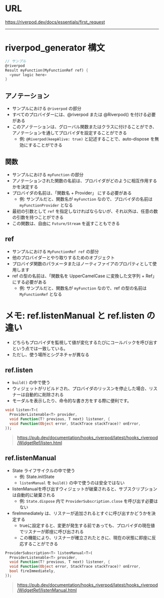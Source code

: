 # URL
https://riverpod.dev/docs/essentials/first_request

---

# riverpod_generator 構文

```dart
// サンプル
@riverpod
Result myFunction(MyFunctionRef ref) {
  <your logic here>
}
```

## アノテーション
- サンプルにおける `@riverpod` の部分
- すべてのプロバイダーには、@riverpod または @Riverpod() を付ける必要がある
- このアノテーションは、グローバル関数またはクラスに付けることができ、アノテーションを通してプロバイダを設定することができる
  - 例: `@Riverpod(keepAlive: true)` と記述することで、auto-dispose を無効にすることができる

## 関数
- サンプルにおける `myFunction` の部分
- アノテーションされた関数の名前は、プロバイダがどのように相互作用するかを決定する
- プロバイダの名前は、「関数名 + Provider」 にする必要がある
  - 例: サンプルだと、関数名が `myFunction` なので、プロバイダの名前は `myFunctionProvider` となる
- 最初の引数として  `ref` を指定しなければならないが、それ以外は、任意の数の引数を持つことができる
- この関数は、自由に `Future/Stream` を返すこともできる

## ref
- サンプルにおける `MyFunctionRef ref` の部分
- 他のプロバイダーとやり取りするためのオブジェクト
- プロバイダ関数のパラメータまたはノーティファイアのプロパティとして使用します
- ref の型の名前は、「関数名を UpperCamelCase に変換した文字列 + Ref」にする必要がある
  - 例: サンプルだと、関数名が `myFunction` なので、ref の型の名前は `MyFunctionRef` となる

# メモ: ref.listenManual と ref.listen の違い

- どちらもプロバイダを監視して値が変化するたびにコールバックを呼び出すという点では一致している。
- ただし、使う場所とシグネチャが異なる

## ref.listen
- `build()` の中で使う
- ウィジェットがリビルドされ、プロバイダのリッスンを停止した場合、リスナーは自動的に削除される
- モーダルを表示したり、命令的な書き方をする際に便利です。

```dart
void listen<T>(
  ProviderListenable<T> provider,
  void Function(T? previous, T next) listener, {
  void Function(Object error, StackTrace stackTrace)? onError,
});
```

> https://pub.dev/documentation/hooks_riverpod/latest/hooks_riverpod/WidgetRef/listen.html

## ref.listenManual
- State ライフサイクルの中で使う
  - 例: State.initState
  - `listenManual` を `build()` の中で使うのは安全ではない
- listenManualを呼び出すウィジェットが破棄されると、サブスクリプションは自動的に破棄される
  - 例: `State.dispose` 内で `ProviderSubscription.close` を呼び出す必要はない
- fireImmediately は、リスナーが追加されるとすぐに呼び出すかどうかを決定する
  - trueに設定すると、変更が発生する前であっても、プロバイダの現在値でリスナーが即座に呼び出される
  - この機能により、リスナーが確立されたときに、現在の状態に即座に反応することができる

```dart
ProviderSubscription<T> listenManual<T>(
  ProviderListenable<T> provider,
  void Function(T? previous, T next) listener, {
  void Function(Object error, StackTrace stackTrace)? onError,
  bool fireImmediately,
});
```

> https://pub.dev/documentation/hooks_riverpod/latest/hooks_riverpod/WidgetRef/listenManual.html